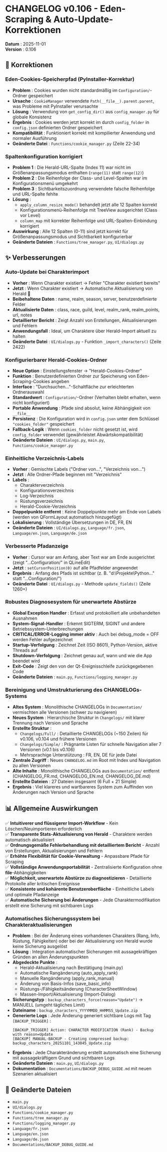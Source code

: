 # CHANGELOG v0.106 - Eden-Scraping & Auto-Update-Korrektionen

**Datum** : 2025-11-01  
**Version** : 0.106

## 🐛 Korrektionen

### Eden-Cookies-Speicherpfad (PyInstaller-Korrektur)
- **Problem** : Cookies wurden nicht standardmäßig im `Configuration/`-Ordner gespeichert
- **Ursache** : `CookieManager` verwendete `Path(__file__).parent.parent`, was Probleme mit PyInstaller verursachte
- **Lösung** : Verwendung von `get_config_dir()` aus `config_manager.py` für globale Konsistenz
- **Ergebnis** : Cookies werden jetzt korrekt im durch `config_folder` in `config.json` definierten Ordner gespeichert
- **Kompatibilität** : Funktioniert korrekt mit kompilierter Anwendung und normaler Ausführung
- **Geänderte Datei** : `Functions/cookie_manager.py` (Zeile 22-34)

### Spaltenkonfiguration korrigiert
- **Problem 1** : Die Herald-URL-Spalte (Index 11) war nicht im Größenanpassungsmodus enthalten (`range(11)` statt `range(12)`)
- **Problem 2** : Die Reihenfolge der Class- und Level-Spalten war im Konfigurationsmenü umgekehrt
- **Problem 3** : Sichtbarkeitszuordnung verwendete falsche Reihenfolge und URL-Spalte fehlte
- **Lösung** :
  * `apply_column_resize_mode()` behandelt jetzt alle 12 Spalten korrekt
  * Konfigurationsmenü-Reihenfolge mit TreeView ausgerichtet (Class vor Level)
  * `column_map` mit korrekter Reihenfolge und URL-Spalten-Einbindung korrigiert
- **Auswirkung** : Alle 12 Spalten (0-11) sind jetzt korrekt für Größenanpassungsmodus und Sichtbarkeit konfigurierbar
- **Geänderte Dateien** : `Functions/tree_manager.py`, `UI/dialogs.py`

## ✨ Verbesserungen

### Auto-Update bei Charakterimport
- **Vorher** : Wenn Charakter existiert → Fehler "Charakter existiert bereits"
- **Jetzt** : Wenn Charakter existiert → Automatische Aktualisierung von Herald 🔄
- **Beibehaltene Daten** : name, realm, season, server, benutzerdefinierte Felder
- **Aktualisierte Daten** : class, race, guild, level, realm_rank, realm_points, url, notes
- **Detaillierter Bericht** : Zeigt Anzahl von Erstellungen, Aktualisierungen und Fehlern
- **Anwendungsfall** : Ideal, um Charaktere über Herald-Import aktuell zu halten
- **Geänderte Datei** : `UI/dialogs.py` - Funktion `_import_characters()` (Zeile 2422)

### Konfigurierbarer Herald-Cookies-Ordner
- **Neue Option** : Einstellungsfenster → "Herald-Cookies-Ordner"
- **Funktion** : Benutzerdefinierten Ordner zur Speicherung von Eden-Scraping-Cookies angeben
- **Interface** : "Durchsuchen..."-Schaltfläche zur erleichterten Ordnerauswahl
- **Standardwert** : `Configuration/`-Ordner (Verhalten bleibt erhalten, wenn nicht konfiguriert)
- **Portable Anwendung** : Pfade sind absolut, keine Abhängigkeit von `__file__`
- **Persistenz** : Die Konfiguration wird in `config.json` unter dem Schlüssel `"cookies_folder"` gespeichert
- **Fallback-Logik** : Wenn `cookies_folder` nicht gesetzt ist, wird `config_folder` verwendet (gewährleistet Abwärtskompatibilität)
- **Geänderte Dateien** : `UI/dialogs.py`, `main.py`, `Functions/cookie_manager.py`

### Einheitliche Verzeichnis-Labels
- **Vorher** : Gemischte Labels ("Ordner von...", "Verzeichnis von...")
- **Jetzt** : Alle Ordner-Pfade beginnen mit "Verzeichnis"
- **Labels** :
  * Charakterverzeichnis
  * Konfigurationsverzeichnis
  * Log-Verzeichnis
  * Rüstungsverzeichnis
  * Herald-Cookie-Verzeichnis
- **Doppelpunkte entfernt** : Keine Doppelpunkte mehr am Ende von Labels (werden von QFormLayout automatisch hinzugefügt)
- **Lokalisierung** : Vollständige Übersetzungen in DE, FR, EN
- **Geänderte Dateien** : `UI/dialogs.py`, `Language/fr.json`, `Language/en.json`, `Language/de.json`

### Verbesserte Pfadanzeige
- **Vorher** : Cursor war am Anfang, aber Text war am Ende ausgerichtet (zeigt "...Configuration/" in QLineEdit)
- **Jetzt** : `setCursorPosition(0)` auf alle Pfadfelder angewendet
- **Ergebnis** : Anfang des Pfads ist sichtbar (z. B. "d:\Projekte\Python\..." statt "...Configuration/")
- **Geänderte Datei** : `UI/dialogs.py` - Methode `update_fields()` (Zeile 1260+)

### Robustes Diagnosesystem für unerwartete Abstürze
- **Global Exception Handler** : Erfasst und protokolliert alle unbehandelten Ausnahmen
- **System-Signal-Handler** : Erkennt SIGTERM, SIGINT und andere Betriebssystem-Unterbrechungen
- **CRITICAL/ERROR-Logging immer aktiv** : Auch bei debug_mode = OFF werden Fehler aufgezeichnet
- **Startup-Verfolgung** : Zeichnet Zeit (ISO 8601), Python-Version, aktive Threads auf
- **Shutdown-Verfolgung** : Zeichnet genau auf, wann und wie die App beendet wird
- **Exit-Code** : Zeigt den von der Qt-Ereignisschleife zurückgegebenen Code
- **Geänderte Dateien** : `main.py`, `Functions/logging_manager.py`

### Bereinigung und Umstrukturierung des CHANGELOGs-Systems
- **Altes System** : Monolithische CHANGELOGs in `Documentation/` vermischten alle Versionen (schwer zu navigieren)
- **Neues System** : Hierarchische Struktur in `Changelogs/` mit klarer Trennung nach Version und Sprache
- **Erstellte Struktur** :
  - `Changelogs/Full/` : Detaillierte CHANGELOGs (~150 Zeilen) für v0.106, v0.104 und frühere Versionen
  - `Changelogs/Simple/` : Prägnante Listen für schnelle Navigation aller 7 Versionen (v0.1 bis v0.106)
  - Mehrsprachige Unterstützung : FR, EN, DE für jede Datei
- **Zentrale Zugriff** : Neues `CHANGELOG.md` im Root mit Index und Navigation zu allen Versionen
- **Alte Inhalte** : Monolithische CHANGELOGs aus `Documentation/` entfernt (CHANGELOG_FR.md, CHANGELOG_EN.md, CHANGELOG_DE.md)
- **Erstellte Dateien** : 27 Dateien insgesamt (6 Full + 21 Simple)
- **Ergebnis** : Viel klareres und wartbareres System zum Auffinden von Änderungen nach Version und Sprache

## 📊 Allgemeine Auswirkungen

✅ **Intuitiverer und flüssigerer Import-Workflow** - Kein Löschen/Neuimportieren erforderlich  
✅ **Transparente Stats-Aktualisierung von Herald** - Charaktere werden automatisch aktualisiert  
✅ **Ordnungsgemäße Fehlerbehandlung mit detailliertem Bericht** - Anzahl von Erstellungen, Aktualisierungen und Fehlern  
✅ **Erhöhte Flexibilität für Cookie-Verwaltung** - Anpassbare Pfade für Scraping  
✅ **Vollständige Anwendungsportabilität** - Zentralisierte Konfiguration ohne __file__-Abhängigkeiten  
✅ **Möglichkeit, unerwartete Abstürze zu diagnostizieren** - Detaillierte Protokolle aller kritischen Ereignisse  
✅ **Konsistente und kohärente Benutzeroberfläche** - Einheitliche Labels und optimale Pfadanzeige  
✅ **Automatische Sicherung bei Änderungen** - Jede Charaktermodifikation erstellt eine Sicherung mit sichtbaren Logs  

### Automatisches Sicherungssystem bei Charakteraktualisierungen
- **Problem** : Bei der Änderung eines vorhandenen Charakters (Rang, Info, Rüstung, Fähigkeiten) oder bei der Aktualisierung von Herald wurde keine Sicherung ausgelöst
- **Lösung** : Integration automatischer Sicherungen mit aussagekräftigen Gründen an allen Änderungspunkten
- **Abgedeckte Punkte** :
  * Herald-Aktualisierung nach Bestätigung (main.py)
  * Automatische Rangänderung (auto_apply_rank)
  * Manuelle Rangänderung (apply_rank_manual)
  * Änderung von Basis-Infos (save_basic_info)
  * Rüstungs-/Fähigkeitsänderung (CharacterSheetWindow)
  * Massen-Import/Aktualisierung (Import-Dialog)
- **Sicherungstyp** : `backup_characters_force(reason="Update")` → MANUELL (umgeht tägliches Limit)
- **Dateiname** : `backup_characters_YYYYMMDD_HHMMSS_Update.zip`
- **Generierte Logs** : Jede Änderung generiert sichtbare Logs mit Tag `[BACKUP_TRIGGER]` :
  ```
  [BACKUP_TRIGGER] Action: CHARACTER MODIFICATION (Rank) - Backup with reason=Update
  [BACKUP] MANUAL-BACKUP - Creating compressed backup: backup_characters_20251101_143045_Update.zip
  ```
- **Ergebnis** : Jede Charakteränderung erstellt automatisch eine Sicherung mit aussagekräftigem Grund und sichtbaren Logs
- **Geänderte Dateien** : `main.py`, `UI/dialogs.py`
- **Dokumentation** : `Documentations/BACKUP_DEBUG_GUIDE.md` mit neuen Szenarien aktualisiert

## 🔗 Geänderte Dateien

- `main.py`
- `UI/dialogs.py`
- `Functions/cookie_manager.py`
- `Functions/tree_manager.py`
- `Functions/logging_manager.py`
- `Language/fr.json`
- `Language/en.json`
- `Language/de.json`
- `Documentations/BACKUP_DEBUG_GUIDE.md`
